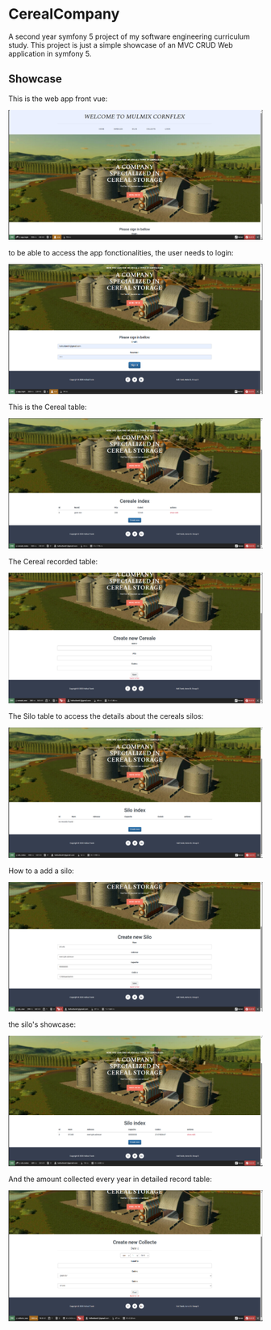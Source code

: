 # CerealCompany

A second year symfony 5 project of my software engineering curriculum study.
This project is just a simple showcase of an MVC CRUD Web application in symfony 5.

## Showcase

This is the web app front vue:

![website](public/img/Website.png)

to be able to access the app fonctionalities, the user needs to login:

![login](public/img/login.png)

This is the Cereal table:

![cereal index](public/img/CerealIndex.png)

The Cereal recorded table:

![Create cereal index](public/img/CreateCerealeIndex.png)

The Silo table to access the details about the cereals silos:

![Silo index](public/img/SiloIndex.png)

How to a add a silo:

![Create silo index](public/img/CreateSiloIndex.png)

the silo's showcase:

![silo index 2](public/img/SiloIndex2.png)

And the amount collected every year in detailed record table:

![collected cereals](public/img/AmountCollected.png)
